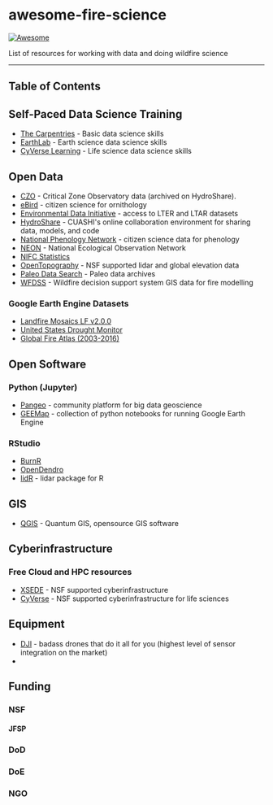 # awesome-fire-science
[![Awesome](https://cdn.rawgit.com/sindresorhus/awesome/d7305f38d29fed78fa85652e3a63e154dd8e8829/media/badge.svg)](https://github.com/sindresorhus/awesome)

List of resources for working with data and doing wildfire science 

****

## Table of Contents

## Self-Paced Data Science Training
   
   * [The Carpentries](https://carpentries.org/) - Basic data science skills
   * [EarthLab](https://www.earthdatascience.org/) - Earth science data science skills 
   * [CyVerse Learning](https://learning.cyverse.org) - Life science data science skills

## Open Data

   * [CZO](https://czo-archive.criticalzone.org/national/data/) - Critical Zone Observatory data (archived on HydroShare).
   * [eBird](https://ebird.org/science/use-ebird-data) - citizen science for ornithology
   * [Environmental Data Initiative](https://environmentaldatainitiative.org/) - access to LTER and LTAR datasets
   * [HydroShare](https://www.hydroshare.org/) - CUASHI's online collaboration environment for sharing data, models, and code
   * [National Phenology Network](https://www.usanpn.org/usa-national-phenology-network) - citizen science data for phenology
   * [NEON](https://www.neonscience.org/data-samples) - National Ecological Observation Network
   * [NIFC Statistics](https://www.nifc.gov/fire-information/statistics)
   * [OpenTopography](https://opentopography.org/) - NSF supported lidar and global elevation data 
   * [Paleo Data Search](https://www.ncdc.noaa.gov/paleo-search/) - Paleo data archives 
   * [WFDSS](https://wfdss.usgs.gov/wfdss/WFDSS_Data.shtml) - Wildfire decision support system GIS data for fire modelling

### Google Earth Engine Datasets

   * [Landfire Mosaics LF v2.0.0](https://samapriya.github.io/awesome-gee-community-datasets/projects/landfire/)
   * [United States Drought Monitor](https://samapriya.github.io/awesome-gee-community-datasets/projects/usdm/)
   * [Global Fire Atlas (2003-2016)](https://samapriya.github.io/awesome-gee-community-datasets/projects/gfa/)

## Open Software

### Python (Jupyter)
 
   * [Pangeo](https://pangeo.io/) - community platform for big data geoscience
   * [GEEMap](https://geemap.org/) - collection of python notebooks for running Google Earth Engine 

### RStudio
   
   * [BurnR](https://github.com/ltrr-arizona-edu/burnr)
   * [OpenDendro](https://opendendro.github.io/opendendro/)
   * [lidR](https://jean-romain.github.io/lidRbook/) - lidar package for R

## GIS

   * [QGIS](https://qgis.org) - Quantum GIS, opensource GIS software

## Cyberinfrastructure

### Free Cloud and HPC resources

   * [XSEDE](https://portal.xsede.org/) - NSF supported cyberinfrastructure
   * [CyVerse](https://cyverse.org) - NSF supported cyberinfrastructure for life sciences

## Equipment

   * [DJI](https://dji.com) - badass drones that do it all for you (highest level of sensor integration on the market)
   * 


## Funding

### NSF

#### JFSP

### DoD

### DoE

### NGO
